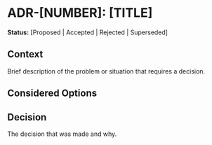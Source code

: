 # ADR-[NUMBER]: [TITLE]

**Status:** [Proposed | Accepted | Rejected | Superseded]

## Context

Brief description of the problem or situation that requires a decision.


## Considered Options


## Decision 

The decision that was made and why.

